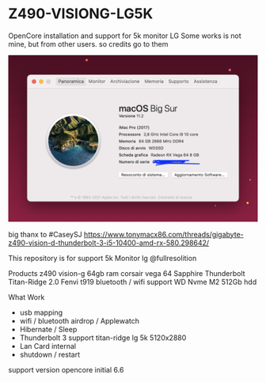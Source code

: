 # Z490-VISIONG-LG5K
OpenCore installation and support for 5k monitor LG
Some works is not mine, but from other users. so credits go to them

![alt text](https://github.com/mgrandinetti/Z490-VISIONG-LG5K/blob/main/aboutthismac.png?raw=true)



big thanx to #CaseySJ
https://www.tonymacx86.com/threads/gigabyte-z490-vision-d-thunderbolt-3-i5-10400-amd-rx-580.298642/



This repository is for support 5k Monitor lg @fullresolition

Products
z490 vision-g
64gb ram corsair
vega 64 Sapphire
Thunderbolt Titan-Ridge 2.0
Fenvi t919 bluetooth / wifi support
WD Nvme M2 512Gb hdd

What Work
- usb mapping
- wifi / bluetooth airdrop / Applewatch
- Hibernate / Sleep
- Thunderbolt 3 support titan-ridge lg 5k 5120x2880
- Lan Card internal
- shutdown / restart

support version opencore initial 6.6


